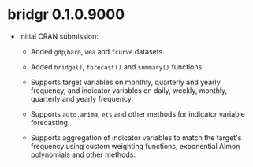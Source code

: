 # bridgr 0.1.0.9000

* Initial CRAN submission:
  - Added `gdp`,`baro`, `wea` and `fcurve` datasets.

  - Added `bridge()`, `forecast()` and `summary()` functions.
 
  - Supports target variables on monthly, quarterly and yearly frequency, and 
    indicator variables on daily, weekly, monthly, quarterly and yearly frequency. 
    
  - Supports `auto.arima`, `ets` and other methods for indicator variable forecasting.
 
  - Supports aggregation of indicator variables to match the target's frequency using
    custom weighting functions, exponential Almon polynomials and other methods.
 

